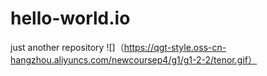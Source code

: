 # hello-world.io
just another repository
![]（https://qgt-style.oss-cn-hangzhou.aliyuncs.com/newcoursep4/g1/g1-2-2/tenor.gif）
